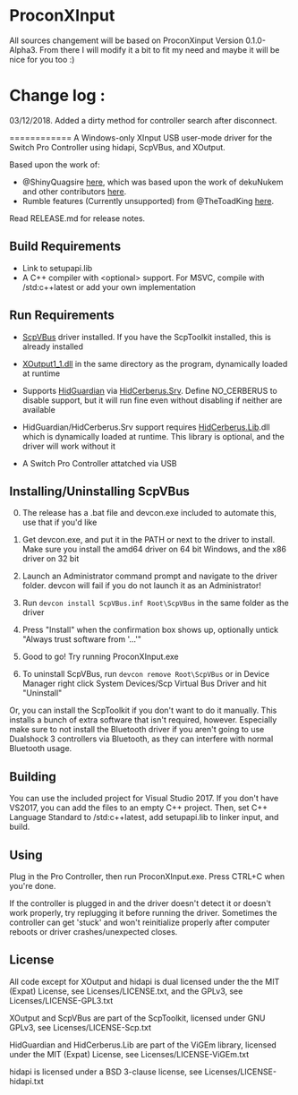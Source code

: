 ProconXInput
============
All sources changement will be based on ProconXinput Version 0.1.0-Alpha3.
From there I will modify it a bit to fit my need and maybe it will be nice for you too :)

Change log :
============
03/12/2018.
Added a dirty method for controller search after disconnect.

============
A Windows-only XInput USB user-mode driver for the Switch Pro Controller using
hidapi, ScpVBus, and XOutput.

Based upon the work of:

- @ShinyQuagsire
[here](https://github.com/shinyquagsire23/HID-Joy-Con-Whispering), which was
based upon the work of dekuNukem and other contributors
[here](https://github.com/dekuNukem/Nintendo_Switch_Reverse_Engineering). 
- Rumble features (Currently unsupported) from @TheToadKing
[here](https://github.com/ToadKing/switch-pro-x).

Read RELEASE.md for release notes.


Build Requirements
------------------

- Link to setupapi.lib
- A C++ compiler with &lt;optional&gt; support. For MSVC, compile with
/std:c++latest or add your own implementation


Run Requirements
----------------

- [ScpVBus](https://github.com/nefarius/ScpToolkit/tree/master/ScpControl/ScpVBus)
driver installed. If you have the ScpToolkit installed, this is already
installed

- [XOutput1_1.dll](https://github.com/nefarius/ScpToolkit/tree/master/ScpControl/XOutput)
in the same directory as the program, dynamically loaded at runtime

- Supports
[HidGuardian](https://github.com/nefarius/ViGEm/tree/master/HidGuardian) via
[HidCerberus.Srv](https://github.com/nefarius/ViGEm/tree/master/HidCerberus.Srv).
Define NO_CERBERUS to disable support, but it will run fine even without
disabling if neither are available

- HidGuardian/HidCerberus.Srv support requires
[HidCerberus.Lib](https://github.com/nefarius/ViGEm/tree/master/HidCerberus.Lib).dll
which is dynamically loaded at runtime. This library is optional, and the
driver will work without it

- A Switch Pro Controller attatched via USB


Installing/Uninstalling ScpVBus
-------------------------------

0. The release has a .bat file and devcon.exe included to automate this, use
that if you'd like

1. Get devcon.exe, and put it in the PATH or next to the driver to install.
Make sure you install the amd64 driver on 64 bit Windows, and the x86 driver
on 32 bit

2. Launch an Administrator command prompt and navigate to the driver folder.
devcon will fail if you do not launch it as an Administrator!

3. Run `devcon install ScpVBus.inf Root\ScpVBus` in the same folder as the
driver

4. Press "Install" when the confirmation box shows up, optionally untick
"Always trust software from '...'"

5. Good to go! Try running ProconXInput.exe

6. To uninstall ScpVBus, run `devcon remove Root\ScpVBus` or in Device
Manager right click System Devices/Scp Virtual Bus Driver and hit "Uninstall"

Or, you can install the ScpToolkit if you don't want to do it manually. This
installs a bunch of extra software that isn't required, however. Especially
make sure to not install the Bluetooth driver if you aren't going to use
Dualshock 3 controllers via Bluetooth, as they can interfere with normal
Bluetooth usage.


Building
--------

You can use the included project for Visual Studio 2017. If you don't have
VS2017, you can add the files to an empty C++ project. Then, set C++
Language Standard to /std:c++latest, add setupapi.lib to linker input, and
build.


Using
-----

Plug in the Pro Controller, then run ProconXInput.exe. Press CTRL+C when
you're done.

If the controller is plugged in and the driver doesn't detect it or doesn't
work properly, try replugging it before running the driver. Sometimes the
controller can get 'stuck' and won't reinitialize properly after computer
reboots or driver crashes/unexpected closes.


License
-------

All code except for XOutput and hidapi is dual licensed under the the MIT (Expat)
License, see Licenses/LICENSE.txt, and the GPLv3, see Licenses/LICENSE-GPL3.txt

XOutput and ScpVBus are part of the ScpToolkit, licensed under GNU GPLv3, see
Licenses/LICENSE-Scp.txt

HidGuardian and HidCerberus.Lib are part of the ViGEm library, licensed under
the MIT (Expat) License, see Licenses/LICENSE-ViGEm.txt

hidapi is licensed under a BSD 3-clause license,
see Licenses/LICENSE-hidapi.txt
